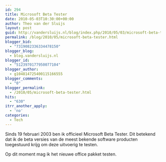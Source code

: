 ```yaml
---
id: 294
title: Microsoft Beta Tester
date: 2010-05-03T10:30:00+00:00
author: Theo van der Sluijs
layout: post
guid: http://vandersluijs.nl/blog/index.php/2010/05/03/microsoft-beta-tester/
permalink: /blog/2010/05/microsoft-beta-tester.html
blogger_bid:
  - "7319082336334478150"
blogger_blog:
  - blog.vandersluijs.nl
blogger_id:
  - "5123970177950077104"
blogger_author:
  - g104814725400115166555
blogger_comments:
  - "0"
blogger_permalink:
  - /2010/05/microsoft-beta-tester.html
hits:
  - "630"
itrr_another_apply:
  - 'no'
categories:
  - Tech
---
```

Sinds 19 februari 2003 ben ik officieel Microsoft Beta Tester. Dit betekend dat ik de beta versies van de meest bekende software producten toegestuurd krijg om deze uitvoerig te testen. 

Op dit moment mag ik het nieuwe office pakket testen.